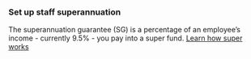 ### Set up staff superannuation

The superannuation guarantee (SG) is a percentage of an employee’s income - currently 9.5% - you pay into a super fund. [Learn how super works](#)
